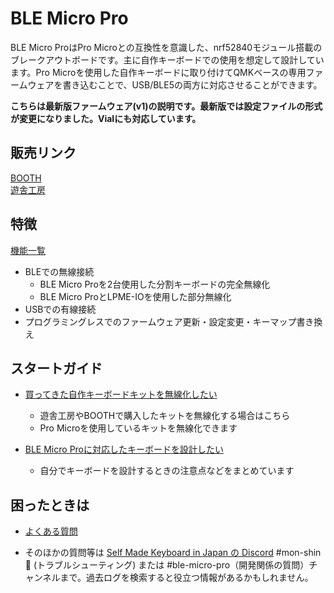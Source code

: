 # BLE Micro Pro

BLE Micro ProはPro Microとの互換性を意識した、nrf52840モジュール搭載のブレークアウトボードです。主に自作キーボードでの使用を想定して設計しています。Pro Microを使用した自作キーボードに取り付けてQMKベースの専用ファームウェアを書き込むことで、USB/BLE5の両方に対応させることができます。  

**こちらは最新版ファームウェア(v1)の説明です。最新版では設定ファイルの形式が変更になりました。Vialにも対応しています。**

## 販売リンク

[BOOTH](https://nogikes.booth.pm/items/1177319)  
[遊舎工房](https://yushakobo.jp/shop/ble-micro-pro/)

## 特徴

[機能一覧](features.md)
- BLEでの無線接続
  - BLE Micro Proを2台使用した分割キーボードの完全無線化
  - BLE Micro ProとLPME-IOを使用した部分無線化
- USBでの有線接続
- プログラミングレスでのファームウェア更新・設定変更・キーマップ書き換え

## スタートガイド

- [買ってきた自作キーボードキットを無線化したい](getting_started.md)
  - 遊舎工房やBOOTHで購入したキットを無線化する場合はこちら
  - Pro Microを使用しているキットを無線化できます

- [BLE Micro Proに対応したキーボードを設計したい](design_guide.md)
  - 自分でキーボードを設計するときの注意点などをまとめています

## 困ったときは

- [よくある質問](FAQ.md)

- そのほかの質問等は [Self Made Keyboard in Japan の Discord](https://discordapp.com/invite/zXCss8T)
#mon-shin🔰 (トラブルシューティング) または #ble-micro-pro（開発関係の質問）チャンネルまで。過去ログを検索すると役立つ情報があるかもしれません。

